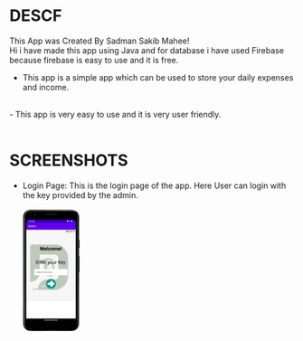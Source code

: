 # DESCF
This App was Created By Sadman Sakib Mahee!
<br>
Hi i have made this app using Java and for database i have used Firebase because firebase is easy to use and it is free.
<br>
- This app is a simple app which can be used to store your daily expenses and income.
<br>
- This app is very easy to use and it is very user friendly.
<br>
<br>

# SCREENSHOTS

 - Login Page:
  This is the login page of the app. Here User can login with the key provided by the admin.
    <br>
    <br>
    <img src="./ss/user0.png" width="100">
